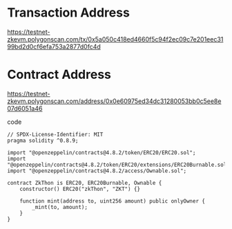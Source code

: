 
# Transaction Address
https://testnet-zkevm.polygonscan.com/tx/0x5a050c418ed4660f5c94f2ec09c7e201eec3199bd2d0cf6efa753a2877d0fc4d

# Contract Address
https://testnet-zkevm.polygonscan.com/address/0x0e60975ed34dc31280053bb0c5ee8e07d6051a46

code

```sol
// SPDX-License-Identifier: MIT
pragma solidity ^0.8.9;

import "@openzeppelin/contracts@4.8.2/token/ERC20/ERC20.sol";
import "@openzeppelin/contracts@4.8.2/token/ERC20/extensions/ERC20Burnable.sol";
import "@openzeppelin/contracts@4.8.2/access/Ownable.sol";

contract ZkThon is ERC20, ERC20Burnable, Ownable {
    constructor() ERC20("zkThon", "ZKT") {}

    function mint(address to, uint256 amount) public onlyOwner {
        _mint(to, amount);
    }
}
```
